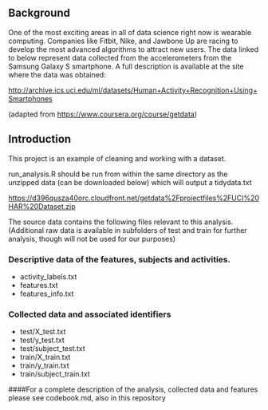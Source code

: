 ## Background 

One of the most exciting areas in all of data science right now is wearable computing. Companies like Fitbit, Nike, and Jawbone Up are racing to develop the most advanced algorithms to attract new users. The data linked to below represent data collected from the accelerometers from the Samsung Galaxy S smartphone. A full description is available at the site where the data was obtained: 

http://archive.ics.uci.edu/ml/datasets/Human+Activity+Recognition+Using+Smartphones 

(adapted from https://www.coursera.org/course/getdata)

## Introduction

This project is an example of cleaning and working with a dataset. 

run_analysis.R should be run from within the same directory as the unzipped data (can be downloaded below) which will output a tidydata.txt

https://d396qusza40orc.cloudfront.net/getdata%2Fprojectfiles%2FUCI%20HAR%20Dataset.zip

The source data contains the following files relevant to this analysis. (Additional raw data is available in subfolders of test and train for further analysis, though will not be used for our purposes)

### Descriptive data of the features, subjects and activities.
- activity_labels.txt
- features.txt
- features_info.txt

### Collected data and associated identifiers
- test/X_test.txt
- test/y_test.txt
- test/subject_test.txt
- train/X_train.txt
- train/y_train.txt
- train/subject_train.txt

####For a complete description of the analysis, collected data and features please see codebook.md, also in this repository
